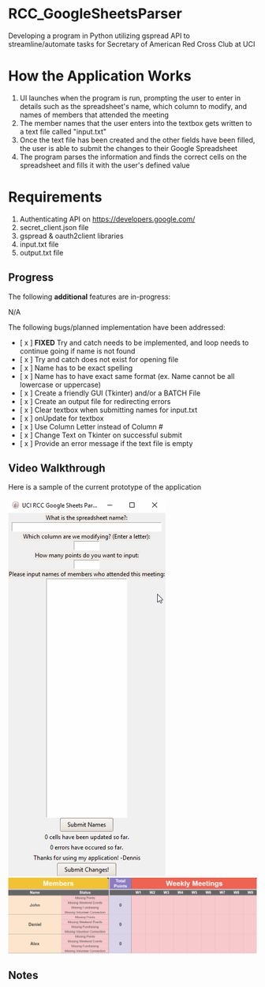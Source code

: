 # RCC_GoogleSheetsParser
Developing a program in Python utilizing gspread API to streamline/automate tasks for Secretary of American Red Cross Club at UCI

# How the Application Works
1. UI launches when the program is run, prompting the user to enter in details such as the spreadsheet's name, which column to modify, and names of members that attended the meeting
2. The member names that the user enters into the textbox gets written to a text file called "input.txt"
3. Once the text file has been created and the other fields have been filled, the user is able to submit the changes to their Google Spreadsheet
4. The program parses the information and finds the correct cells on the spreadsheet and fills it with the user's defined value

# Requirements
1. Authenticating API on https://developers.google.com/
2. secret_client.json file
3. gspread & oauth2client libraries
4. input.txt file
5. output.txt file

## Progress

The following **additional** features are in-progress:

N/A

The following bugs/planned implementation have been addressed:
* [ x ] **FIXED** Try and catch needs to be implemented, and loop needs to continue going if name is not found
* [ x ] Try and catch does not exist for opening file
* [ x ] Name has to be exact spelling
* [ x ] Name has to have exact same format (ex. Name cannot be all lowercase or uppercase)
* [ x ] Create a friendly GUI (Tkinter) and/or a BATCH File
* [ x ] Create an output file for redirecting errors
* [ x ] Clear textbox when submitting names for input.txt
* [ x ] onUpdate for textbox
* [ x ] Use Column Letter instead of Column #
* [ x ] Change Text on Tkinter on successful submit
* [ x ] Provide an error message if the text file is empty

## Video Walkthrough

Here is a sample of the current prototype of the application

<img src='media/app_walkthrough.gif' title='App Walkthrough' width='' alt='App Walkthrough' />

<img src='media/sheets_walkthrough2.gif' title='Google Sheets Walkthrough' width='' alt='Google Sheets Walkthrough' />

## Notes